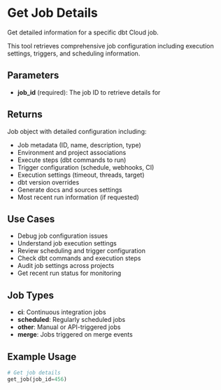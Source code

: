 # Get Job Details

Get detailed information for a specific dbt Cloud job.

This tool retrieves comprehensive job configuration including execution settings, triggers, and scheduling information.

## Parameters

- **job_id** (required): The job ID to retrieve details for

## Returns

Job object with detailed configuration including:

- Job metadata (ID, name, description, type)
- Environment and project associations
- Execute steps (dbt commands to run)
- Trigger configuration (schedule, webhooks, CI)
- Execution settings (timeout, threads, target)
- dbt version overrides
- Generate docs and sources settings
- Most recent run information (if requested)

## Use Cases

- Debug job configuration issues
- Understand job execution settings
- Review scheduling and trigger configuration
- Check dbt commands and execution steps
- Audit job settings across projects
- Get recent run status for monitoring

## Job Types

- **ci**: Continuous integration jobs
- **scheduled**: Regularly scheduled jobs
- **other**: Manual or API-triggered jobs
- **merge**: Jobs triggered on merge events

## Example Usage

```python
# Get job details
get_job(job_id=456)
```
